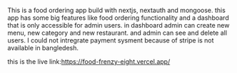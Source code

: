 This is a food ordering app build with nextjs, nextauth and mongoose. this app has some big features like food ordering functionality and a dashboard that is only accessible for admin users. in dashboard admin can create new menu, new category and new restaurant. and admin can see and delete all users. I could not intregrate payment sysment because of stripe is not available in bangledesh.

this is the live link:https://food-frenzy-eight.vercel.app/
